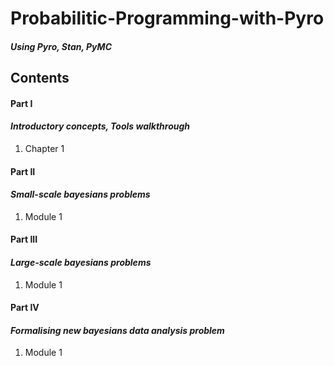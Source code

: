 # Probabilitic-Programming-with-Pyro
#### *Using Pyro, Stan, PyMC*

Contents
------
#### Part I
#### *Introductory concepts, Tools walkthrough*
1. Chapter 1

#### Part II
#### *Small-scale bayesians problems*
1. Module 1



#### Part III
#### *Large-scale bayesians problems*
1. Module 1

#### Part IV
#### *Formalising new bayesians data analysis problem*
1. Module 1